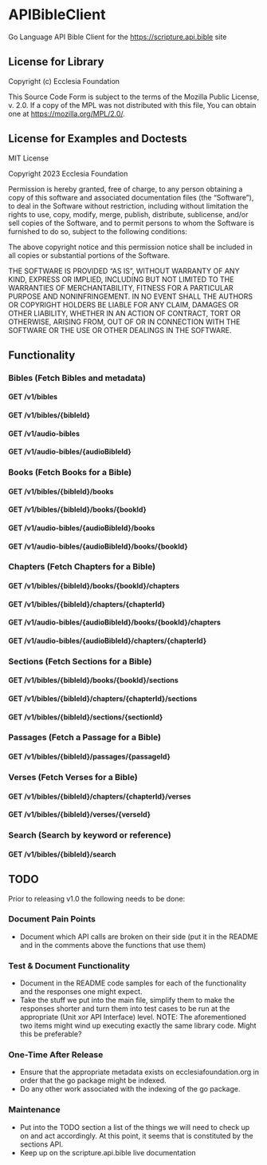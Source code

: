 # APIBibleClient

Go Language API Bible Client for the https://scripture.api.bible site

## License for Library

Copyright (c) Ecclesia Foundation

This Source Code Form is subject to the terms of the Mozilla Public
License, v. 2.0. If a copy of the MPL was not distributed with this
file, You can obtain one at https://mozilla.org/MPL/2.0/.

## License for Examples and Doctests

MIT License

Copyright 2023 Ecclesia Foundation

Permission is hereby granted, free of charge, to any person obtaining a copy of this software and associated documentation files (the “Software”), to deal in the Software without restriction, including without limitation the rights to use, copy, modify, merge, publish, distribute, sublicense, and/or sell copies of the Software, and to permit persons to whom the Software is furnished to do so, subject to the following conditions:

The above copyright notice and this permission notice shall be included in all copies or substantial portions of the Software.

THE SOFTWARE IS PROVIDED “AS IS”, WITHOUT WARRANTY OF ANY KIND, EXPRESS OR IMPLIED, INCLUDING BUT NOT LIMITED TO THE WARRANTIES OF MERCHANTABILITY, FITNESS FOR A PARTICULAR PURPOSE AND NONINFRINGEMENT. IN NO EVENT SHALL THE AUTHORS OR COPYRIGHT HOLDERS BE LIABLE FOR ANY CLAIM, DAMAGES OR OTHER LIABILITY, WHETHER IN AN ACTION OF CONTRACT, TORT OR OTHERWISE, ARISING FROM, OUT OF OR IN CONNECTION WITH THE SOFTWARE OR THE USE OR OTHER DEALINGS IN THE SOFTWARE.

## Functionality
### Bibles (Fetch Bibles and metadata)
#### GET /v1/bibles
#### GET /v1/bibles/{bibleId}
#### GET /v1/audio-bibles
#### GET /v1/audio-bibles/{audioBibleId}
### Books (Fetch Books for a Bible)
#### GET /v1/bibles/{bibleId}/books
#### GET /v1/bibles/{bibleId}/books/{bookId}
#### GET /v1/audio-bibles/{audioBibleId}/books
#### GET /v1/audio-bibles/{audioBibleId}/books/{bookId}
### Chapters (Fetch Chapters for a Bible)
#### GET /v1/bibles/{bibleId}/books/{bookId}/chapters
#### GET /v1/bibles/{bibleId}/chapters/{chapterId}
#### GET /v1/audio-bibles/{audioBibleId}/books/{bookId}/chapters
#### GET /v1/audio-bibles/{audioBibleId}/chapters/{chapterId}
### Sections (Fetch Sections for a Bible)
#### GET /v1/bibles/{bibleId}/books/{bookId}/sections
#### GET /v1/bibles/{bibleId}/chapters/{chapterId}/sections
#### GET /v1/bibles/{bibleId}/sections/{sectionId}
### Passages (Fetch a Passage for a Bible)
#### GET /v1/bibles/{bibleId}/passages/{passageId}
### Verses (Fetch Verses for a Bible)
#### GET /v1/bibles/{bibleId}/chapters/{chapterId}/verses
#### GET /v1/bibles/{bibleId}/verses/{verseId}
### Search (Search by keyword or reference)
#### GET /v1/bibles/{bibleId}/search
## TODO
Prior to releasing v1.0 the following needs to be done:
### Document Pain Points
- Document which API calls are broken on their side (put it in the README and in the comments above the functions that use them)
### Test & Document Functionality
- Document in the README code samples for each of the functionality and the responses one might expect.
- Take the stuff we put into the main file, simplify them to make the responses shorter and turn them into test cases to be run at the appropriate (Unit xor API Interface) level.
NOTE: The aforementioned two items might wind up executing exactly the same library code. Might this be preferable?
### One-Time After Release
- Ensure that the appropriate metadata exists on ecclesiafoundation.org in order that the go package might be indexed.
- Do any other work associated with the indexing of the go package.
### Maintenance
- Put into the TODO section a list of the things we will need to check up on and act accordingly. At this point, it seems that is constituted by the sections API.
- Keep up on the scripture.api.bible live documentation
